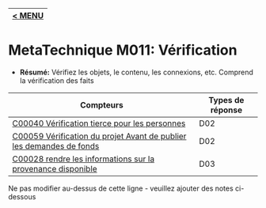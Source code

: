 |[< MENU](../README.md)|
|---|
# MetaTechnique M011: Vérification

* **Résumé:** Vérifiez les objets, le contenu, les connexions, etc. Comprend la vérification des faits


|Compteurs |Types de réponse |
|-------- |-------------- |
|[C00040 Vérification tierce pour les personnes](../../generated_pages/counters/C00040.md) |D02 |
|[C00059 Vérification du projet Avant de publier les demandes de fonds](../../generated_pages/counters/C00059.md) |D02 |
|[C00028 rendre les informations sur la provenance disponible](../../generated_pages/counters/C00028.md) |D03 |



Ne pas modifier au-dessus de cette ligne - veuillez ajouter des notes ci-dessous